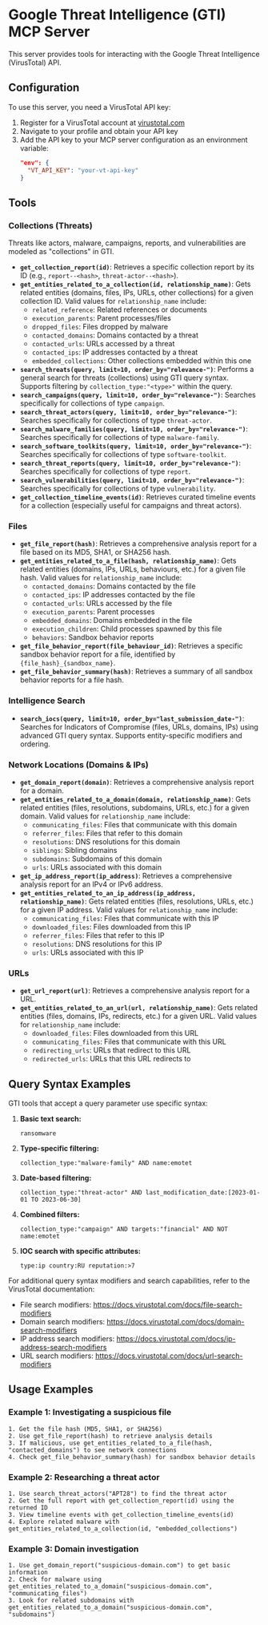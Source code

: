 # Google Threat Intelligence (GTI) MCP Server

This server provides tools for interacting with the Google Threat Intelligence (VirusTotal) API.

## Configuration

To use this server, you need a VirusTotal API key:

1. Register for a VirusTotal account at [virustotal.com](https://www.virustotal.com)
2. Navigate to your profile and obtain your API key
3. Add the API key to your MCP server configuration as an environment variable:
   ```json
   "env": {
     "VT_API_KEY": "your-vt-api-key"
   }
   ```

## Tools

### Collections (Threats)

Threats like actors, malware, campaigns, reports, and vulnerabilities are modeled as "collections" in GTI.

- **`get_collection_report(id)`**: Retrieves a specific collection report by its ID (e.g., `report--<hash>`, `threat-actor--<hash>`).
- **`get_entities_related_to_a_collection(id, relationship_name)`**: Gets related entities (domains, files, IPs, URLs, other collections) for a given collection ID. Valid values for `relationship_name` include:
  - `related_reference`: Related references or documents
  - `execution_parents`: Parent processes/files
  - `dropped_files`: Files dropped by malware
  - `contacted_domains`: Domains contacted by a threat
  - `contacted_urls`: URLs accessed by a threat
  - `contacted_ips`: IP addresses contacted by a threat
  - `embedded_collections`: Other collections embedded within this one
- **`search_threats(query, limit=10, order_by="relevance-")`**: Performs a general search for threats (collections) using GTI query syntax. Supports filtering by `collection_type:"<type>"` within the query.
- **`search_campaigns(query, limit=10, order_by="relevance-")`**: Searches specifically for collections of type `campaign`.
- **`search_threat_actors(query, limit=10, order_by="relevance-")`**: Searches specifically for collections of type `threat-actor`.
- **`search_malware_families(query, limit=10, order_by="relevance-")`**: Searches specifically for collections of type `malware-family`.
- **`search_software_toolkits(query, limit=10, order_by="relevance-")`**: Searches specifically for collections of type `software-toolkit`.
- **`search_threat_reports(query, limit=10, order_by="relevance-")`**: Searches specifically for collections of type `report`.
- **`search_vulnerabilities(query, limit=10, order_by="relevance-")`**: Searches specifically for collections of type `vulnerability`.
- **`get_collection_timeline_events(id)`**: Retrieves curated timeline events for a collection (especially useful for campaigns and threat actors).

### Files

- **`get_file_report(hash)`**: Retrieves a comprehensive analysis report for a file based on its MD5, SHA1, or SHA256 hash.
- **`get_entities_related_to_a_file(hash, relationship_name)`**: Gets related entities (domains, IPs, URLs, behaviours, etc.) for a given file hash. Valid values for `relationship_name` include:
  - `contacted_domains`: Domains contacted by the file
  - `contacted_ips`: IP addresses contacted by the file
  - `contacted_urls`: URLs accessed by the file
  - `execution_parents`: Parent processes
  - `embedded_domains`: Domains embedded in the file
  - `execution_children`: Child processes spawned by this file
  - `behaviors`: Sandbox behavior reports
- **`get_file_behavior_report(file_behaviour_id)`**: Retrieves a specific sandbox behavior report for a file, identified by `{file_hash}_{sandbox_name}`.
- **`get_file_behavior_summary(hash)`**: Retrieves a summary of all sandbox behavior reports for a file hash.

### Intelligence Search

- **`search_iocs(query, limit=10, order_by="last_submission_date-")`**: Searches for Indicators of Compromise (files, URLs, domains, IPs) using advanced GTI query syntax. Supports entity-specific modifiers and ordering.

### Network Locations (Domains & IPs)

- **`get_domain_report(domain)`**: Retrieves a comprehensive analysis report for a domain.
- **`get_entities_related_to_a_domain(domain, relationship_name)`**: Gets related entities (files, resolutions, subdomains, URLs, etc.) for a given domain. Valid values for `relationship_name` include:
  - `communicating_files`: Files that communicate with this domain
  - `referrer_files`: Files that refer to this domain
  - `resolutions`: DNS resolutions for this domain
  - `siblings`: Sibling domains
  - `subdomains`: Subdomains of this domain
  - `urls`: URLs associated with this domain
- **`get_ip_address_report(ip_address)`**: Retrieves a comprehensive analysis report for an IPv4 or IPv6 address.
- **`get_entities_related_to_an_ip_address(ip_address, relationship_name)`**: Gets related entities (files, resolutions, URLs, etc.) for a given IP address. Valid values for `relationship_name` include:
  - `communicating_files`: Files that communicate with this IP
  - `downloaded_files`: Files downloaded from this IP
  - `referrer_files`: Files that refer to this IP
  - `resolutions`: DNS resolutions for this IP
  - `urls`: URLs associated with this IP

### URLs

- **`get_url_report(url)`**: Retrieves a comprehensive analysis report for a URL.
- **`get_entities_related_to_an_url(url, relationship_name)`**: Gets related entities (files, domains, IPs, redirects, etc.) for a given URL. Valid values for `relationship_name` include:
  - `downloaded_files`: Files downloaded from this URL
  - `communicating_files`: Files that communicate with this URL
  - `redirecting_urls`: URLs that redirect to this URL
  - `redirected_urls`: URLs that this URL redirects to

## Query Syntax Examples

GTI tools that accept a query parameter use specific syntax:

1. **Basic text search:**
   ```
   ransomware
   ```

2. **Type-specific filtering:**
   ```
   collection_type:"malware-family" AND name:emotet
   ```

3. **Date-based filtering:**
   ```
   collection_type:"threat-actor" AND last_modification_date:[2023-01-01 TO 2023-06-30]
   ```

4. **Combined filters:**
   ```
   collection_type:"campaign" AND targets:"financial" AND NOT name:emotet
   ```

5. **IOC search with specific attributes:**
   ```
   type:ip country:RU reputation:>7
   ```

For additional query syntax modifiers and search capabilities, refer to the VirusTotal documentation:
- File search modifiers: https://docs.virustotal.com/docs/file-search-modifiers
- Domain search modifiers: https://docs.virustotal.com/docs/domain-search-modifiers  
- IP address search modifiers: https://docs.virustotal.com/docs/ip-address-search-modifiers
- URL search modifiers: https://docs.virustotal.com/docs/url-search-modifiers

## Usage Examples

### Example 1: Investigating a suspicious file

```
1. Get the file hash (MD5, SHA1, or SHA256)
2. Use get_file_report(hash) to retrieve analysis details
3. If malicious, use get_entities_related_to_a_file(hash, "contacted_domains") to see network connections
4. Check get_file_behavior_summary(hash) for sandbox behavior details
```

### Example 2: Researching a threat actor

```
1. Use search_threat_actors("APT28") to find the threat actor
2. Get the full report with get_collection_report(id) using the returned ID
3. View timeline events with get_collection_timeline_events(id)
4. Explore related malware with get_entities_related_to_a_collection(id, "embedded_collections") 
```

### Example 3: Domain investigation

```
1. Use get_domain_report("suspicious-domain.com") to get basic information
2. Check for malware using get_entities_related_to_a_domain("suspicious-domain.com", "communicating_files")
3. Look for related subdomains with get_entities_related_to_a_domain("suspicious-domain.com", "subdomains")
```
